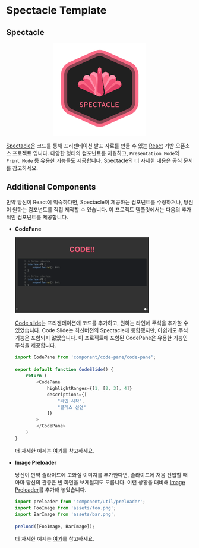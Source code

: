 # Spectacle Template

## Spectacle

<p align="center"><img src="https://raw.githubusercontent.com/FormidableLabs/spectacle/ac6c9266/website/static/img/logo_spectacle.png" width=250></p>

[Spectacle](https://formidable.com/open-source/spectacle/)은 코드를 통해 프리젠테이션 발표 자료를 만들 수 있는 [React](https://ko.reactjs.org/) 기반 오픈소스 프로젝트 입니다.
다양한 형태의 컴포넌트를 지원하고, `Presentation Mode`와 `Print Mode` 등 유용한 기능들도 제공합니다.
Spectacle의 더 자세한 내용은 공식 문서를 참고하세요.

## Additional Components

만약 당신이 React에 익숙하다면, Spectacle이 제공하는 컴포넌트를 수정하거나, 당신이 원하는 컴포넌트를 직접 제작할 수 있습니다.
이 프로젝트 템플릿에서는 다음의 추가적인 컴포넌트를 제공합니다.

- **CodePane**

    <img src="codepane.gif" width="360">

    [Code slide](https://github.com/jamiebuilds/spectacle-code-slide)는 프리젠테이션에 코드를 추가하고, 원하는 라인에 주석을 추가할 수 있었습니다. Code Slide는 최신버전의 Spectacle에 통합됐지만, 아쉽게도 주석 기능은 포함되지 않았습니다.
    이 프로젝트에 포함된 CodePane은 유용한 기능인 주석을 제공합니다.
    ```js
    import CodePane from 'component/code-pane/code-pane';

    export default function CodeSlide() {
        return (
            <CodePane
                highlightRanges={[1, [2, 3], 4]}
                descriptions={[
                    "라인 시작",
                    "클래스 선언"
                ]}
            >
            </CodePane>
        )
    }
    ```
    더 자세한 예제는 [여기](https://github.com/OhByeongYun/spectacle-template/blob/main/src/slide/slide1.js#L50)를 참고하세요.
- **Image Preloader**

    당신이 만약 슬라이드에 고화질 이미지를 추가한다면, 슬라이드에 처음 진입할 때 아마 당신의 관중은 빈 화면을 보게될지도 모릅니다.
    이런 상황을 대비해 [Image Preloader](https://github.com/nlarche/boilerplate-spectacle)를 추가해 놓았습니다.
    ```js
    import preloader from 'component/util/preloader';
    import FooImage from 'assets/foo.png';
    import BarImage from 'assets/bar.png';

    preload([FooImage, BarImage]);
    ```
    더 자세한 예제는 [여기](https://github.com/OhByeongYun/spectacle-template/blob/main/src/slide/index.js#L8)를 참고하세요.
